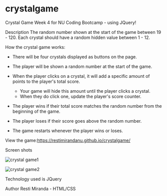 # crystalgame 

Crystal Game
Week 4 for NU Coding Bootcamp - using JQuery!

Description
The random number shown at the start of the game between 19 - 120. Each crystal should have a random hidden value between 1 - 12.

How the crystal game works:

   * There will be four crystals displayed as buttons on the page.

   * The player will be shown a random number at the start of the game.

   * When the player clicks on a crystal, it will add a specific amount of points to the player's total score. 

     * Your game will hide this amount until the player clicks a crystal.
     * When they do click one, update the player's score counter.

   * The player wins if their total score matches the random number from the beginning of the game.

   * The player loses if their score goes above the random number.

   * The game restarts whenever the player wins or loses.

View the game:https://restimirandanu.github.io/crystalgame/


Screen shots


![crystal game1](https://user-images.githubusercontent.com/43328718/49694490-b48e9a00-fb50-11e8-96ff-a06925981e94.PNG)

![crystal game2](https://user-images.githubusercontent.com/43328718/49694492-bce6d500-fb50-11e8-9e8a-378fec2435c2.PNG)




Technology used is JQuery


Author
Resti Miranda - HTML/CSS



